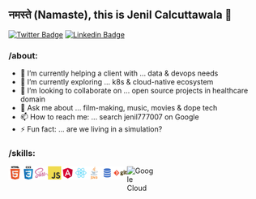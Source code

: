 ## नमस्ते (Namaste), this is Jenil Calcuttawala 👋

[![Twitter Badge](https://img.shields.io/badge/-@jenil777007-1ca0f1?style=flat-square&labelColor=1ca0f1&logo=twitter&logoColor=white&link=https://twitter.com/jenil777007)](https://twitter.com/jenil777007) [![Linkedin Badge](https://img.shields.io/badge/-jenil777007-blue?style=flat-square&logo=Linkedin&logoColor=white&link=https://www.linkedin.com/in/jenil777007/)](https://www.linkedin.com/in/jenil777007/)

### /about:

- 🔭 I’m currently helping a client with ... data & devops needs
- 🌱 I’m currently exploring ... k8s & cloud-native ecosystem
- 👯 I’m looking to collaborate on ... open source projects in healthcare domain
- 💬 Ask me about ... film-making, music, movies & dope tech
- 📫 How to reach me: ... search jenil777007 on Google
- ⚡ Fun fact: ... are we living in a simulation?

### /skills:

<img align="left" alt="HTML5" width="26px" src="https://raw.githubusercontent.com/github/explore/80688e429a7d4ef2fca1e82350fe8e3517d3494d/topics/html/html.png" />
<img align="left" alt="CSS3" width="26px" src="https://raw.githubusercontent.com/github/explore/80688e429a7d4ef2fca1e82350fe8e3517d3494d/topics/css/css.png" />
<img align="left" alt="Sass" width="26px" src="https://raw.githubusercontent.com/github/explore/80688e429a7d4ef2fca1e82350fe8e3517d3494d/topics/sass/sass.png" />
<img align="left" alt="JavaScript" width="26px" src="https://raw.githubusercontent.com/github/explore/80688e429a7d4ef2fca1e82350fe8e3517d3494d/topics/javascript/javascript.png" />
<img align="left" alt="Angular" width="26px" src="https://raw.githubusercontent.com/github/explore/80688e429a7d4ef2fca1e82350fe8e3517d3494d/topics/angular/angular.png" />
<img align="left" alt="React" width="26px" src="https://raw.githubusercontent.com/github/explore/80688e429a7d4ef2fca1e82350fe8e3517d3494d/topics/react/react.png" />
<img align="left" alt="Java" width="26px" src="https://raw.githubusercontent.com/github/explore/80688e429a7d4ef2fca1e82350fe8e3517d3494d/topics/java/java.png" />
<img align="left" alt="SQL" width="26px" src="https://raw.githubusercontent.com/github/explore/80688e429a7d4ef2fca1e82350fe8e3517d3494d/topics/sql/sql.png" />
<img align="left" alt="Git" width="26px" src="https://raw.githubusercontent.com/github/explore/80688e429a7d4ef2fca1e82350fe8e3517d3494d/topics/git/git.png" />
<img align="left" alt="Google Cloud" width="52px" src="https://img.shields.io/badge/Google_Cloud-4285F4?style=for-the-badge&logo=google-cloud&logoColor=white" />
